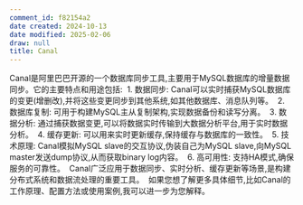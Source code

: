 ```yaml
---
comment_id: f82154a2
date created: 2024-10-13
date modified: 2025-02-06
draw: null
title: Canal
---
```

Canal是阿里巴巴开源的一个数据库同步工具,主要用于MySQL数据库的增量数据同步。它的主要特点和用途包括:  1. 数据同步: Canal可以实时捕获MySQL数据库的变更(增删改),并将这些变更同步到其他系统,如其他数据库、消息队列等。  2. 数据库复制: 可用于构建MySQL主从复制架构,实现数据备份和读写分离。  3. 数据分析: 通过捕获数据变更,可以将数据实时传输到大数据分析平台,用于实时数据分析。  4. 缓存更新: 可以用来实时更新缓存,保持缓存与数据库的一致性。  5. 技术原理: Canal模拟MySQL slave的交互协议,伪装自己为MySQL slave,向MySQL master发送dump协议,从而获取binary log内容。  6. 高可用性: 支持HA模式,确保服务的可靠性。  Canal广泛应用于数据同步、实时分析、缓存更新等场景,是构建分布式系统和数据流处理的重要工具。  如果您想了解更多具体细节,比如Canal的工作原理、配置方法或使用案例,我可以进一步为您解释。​​​​​​​​​​​​​​​​

